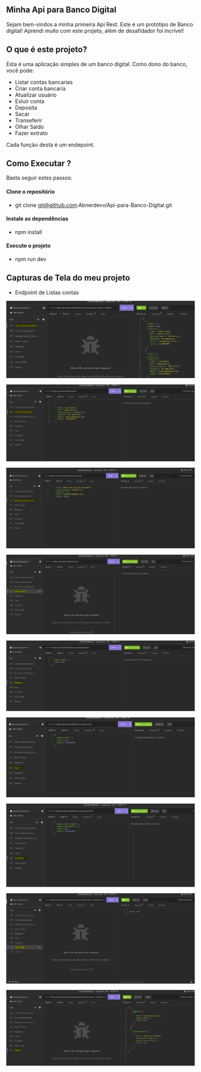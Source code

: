 ## Minha Api para Banco Digital


 Sejam bem-vindos a minha primeira Api Rest. Este é  um protótipo de Banco digital! Aprendi muito com este projeto, além de desafidador foi incrível! 


 ## O que é este projeto?


Esta  é uma aplicação simples de um banco digital. Como dono do banco, você pode:    

- Listar contas bancarias
- Criar conta bancaria
- Atualizar usuário
- Exluir conta
- Deposita
- Sacar
- Transeferir
- Olhar Saldo
- Fazer extrato

Cada função desta é um endepoint.


## Como Executar ?


Basta seguir estes passos:

#### Clone o repositório
- git clone git@github.com:Abnerdevv/Api-para-Banco-Digital.git
#### Instale as dependências
- npm install
#### Execute o projeto
- npm run dev

## Capturas de Tela do meu projeto

- Endpoint de Listas contas

![Endpoint de Listas contas](./capturas/Listar%20Contas.PNG)


![Endpoint de Listas contas](./capturas/Criar%20conta%20Bancaria.PNG)


![Endpoint de Listas contas](./capturas/Atualizar%20usuario.PNG)


![Endpoint de Listas contas](./capturas/Excluir%20conta.PNG)


![Endpoint de Listas contas](./capturas/Deposito.PNG)


![Endpoint de Listas contas](./capturas/Sacar.PNG)


![Endpoint de Listas contas](./capturas/Transferir.PNG)


![Endpoint de Listas contas](./capturas/Olhar%20Saldo.PNG)


![Endpoint de Listas contas](./capturas/Extrato.PNG)